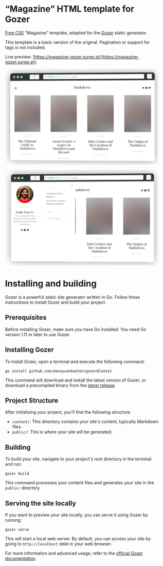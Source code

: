 # “Magazine” HTML template for Gozer
[Free CSS](https://www.free-css.com/free-css-templates/page215/magazine) “Magazine” template, adapted for the [Gozer](https://github.com/dannyvankooten/gozer) static generator.

This template is a basic version of the original. Pagination or support for tags is not included.

Live preview: [https://magazine-gozer.surge.sh](https://magazine-gozer.surge.sh)

![Template screenshot](https://raw.githubusercontent.com/htejera/magazine-gozer/main/screenshot1.webp)

![Template screenshot menu](https://raw.githubusercontent.com/htejera/magazine-gozer/main/screenshot2.webp)

# Installing and building

Gozer is a powerful static site generator written in Go. Follow these instructions to install Gozer and build your project.

## Prerequisites

Before installing Gozer, make sure you have Go installed. You need Go version 1.11 or later to use Gozer.

## Installing Gozer

To install Gozer, open a terminal and execute the following command:

```
go install github.com/dannyvankooten/gozer@latest
```

This command will download and install the latest version of Gozer; or download a precompiled binary from the [latest release](https://github.com/dannyvankooten/gozer/releases)

## Project Structure

After initializing your project, you'll find the following structure:

- `content/`: This directory contains your site's content, typically Markdown files.
- `public/`: This is where your site will be generated.

## Building

To build your site, navigate to your project's root directory in the terminal and run:

```
gozer build
```

This command processes your content files and generates your site in the `public/` directory.

## Serving the site locally

If you want to preview your site locally, you can serve it using Gozer by running:

```
gozer serve
```

This will start a local web server. By default, you can access your site by going to `http://localhost:8080` in your web browser.

For more information and advanced usage, refer to the [official Gozer documentation](https://github.com/dannyvankooten/gozer).

